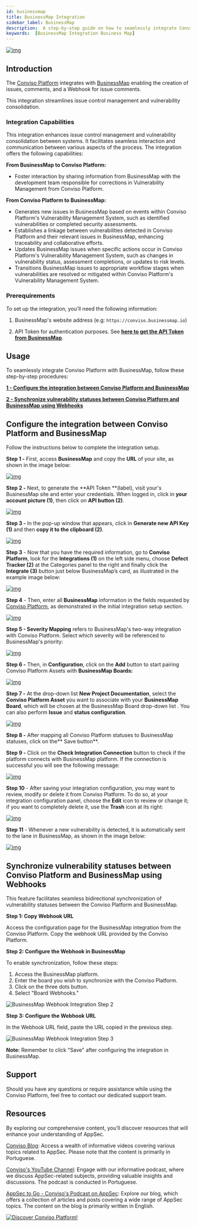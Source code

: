 ```yaml
---
id: businessmap
title: BusinessMap Integration
sidebar_label: BusinessMap
description:  A step-by-step guide on how to seamlessly integrate Conviso Platform with BusinessMap for efficient vulnerability management and issue control.
keywords:  [BusinessMap Integration Business Map]
---
```


<div style={{textAlign: 'center'}}>

[![img](../../static/img/businessmap.png  'BusinessMap Logo')](https://cta-service-cms2.hubspot.com/web-interactives/public/v1/track/redirect?encryptedPayload=AVxigLKtcWzoFbzpyImNNQsXC9S54LjJuklwM39zNd7hvSoR%2FVTX%2FXjNdqdcIIDaZwGiNwYii5hXwRR06puch8xINMyL3EXxTMuSG8Le9if9juV3u%2F%2BX%2FCKsCZN1tLpW39gGnNpiLedq%2BrrfmYxgh8G%2BTcRBEWaKasQ%3D&webInteractiveContentId=125788977029&portalId=5613826)

</div>


## Introduction
The [Conviso Platform](https://cta-service-cms2.hubspot.com/web-interactives/public/v1/track/redirect?encryptedPayload=AVxigLKtcWzoFbzpyImNNQsXC9S54LjJuklwM39zNd7hvSoR%2FVTX%2FXjNdqdcIIDaZwGiNwYii5hXwRR06puch8xINMyL3EXxTMuSG8Le9if9juV3u%2F%2BX%2FCKsCZN1tLpW39gGnNpiLedq%2BrrfmYxgh8G%2BTcRBEWaKasQ%3D&webInteractiveContentId=125788977029&portalId=5613826) integrates with [BusinessMap](https://businessmap.io/) enabling the creation of issues, comments, and a Webhook for issue comments.

This integration streamlines issue control management and vulnerability consolidation.

### Integration Capabilities
This integration enhances issue control management and vulnerability consolidation between systems. It facilitates seamless interaction and communication between various aspects of the process. The integration offers the following capabilities:

**From BusinessMap to Conviso Platform:**
* Foster interaction by sharing information from BusinessMap with the development team responsible for corrections in Vulnerability Management from Conviso Platform.

**From Conviso Platform to BusinessMap:**
* Generates new issues in BusinessMap based on events within Conviso Platform's Vulnerability Management System, such as identified vulnerabilities or completed security assessments.
* Establishes a linkage between vulnerabilities detected in Conviso Platform and their relevant issues in BusinessMap, enhancing traceability and collaborative efforts.
* Updates BusinessMap issues when specific actions occur in Conviso Platform's Vulnerability Management System, such as changes in vulnerability status, assessment completions, or updates to risk levels.
* Transitions BusinessMap issues to appropriate workflow stages when vulnerabilities are resolved or mitigated within Conviso Platform's Vulnerability Management System.

### Prerequirements
To set up the integration, you'll need the following information:

1. BusinessMap's website address (e.g: `https://conviso.businessmap.io`)

2. API Token for authentication purposes. See **[here to get the API Token from BusinessMap](https://businessmap.io/api)**.

## Usage
To seamlessly integrate Conviso Platform with BusinessMap, follow these step-by-step procedures:

**[1 - Configure the integration between Conviso Platform and BusinessMap](#configure-the-integration-between-conviso-platform-and-businessmap)**

**[2 - Synchronize vulnerability statuses between Conviso Platform and BusinessMap using Webhooks](#synchronize-vulnerability-statuses-between-conviso-platform-and-businessmap-using-webhooks)**

## Configure the integration between Conviso Platform and BusinessMap
Follow the instructions below to complete the integration setup.

**Step 1 -** First, access **BusinessMap** and copy the **URL** of your site, as shown in the image below:

[![img](../../static/img/businessmap-img1.png  'A clipping of a BusinessMap platform screen')](https://cta-service-cms2.hubspot.com/web-interactives/public/v1/track/redirect?encryptedPayload=AVxigLKtcWzoFbzpyImNNQsXC9S54LjJuklwM39zNd7hvSoR%2FVTX%2FXjNdqdcIIDaZwGiNwYii5hXwRR06puch8xINMyL3EXxTMuSG8Le9if9juV3u%2F%2BX%2FCKsCZN1tLpW39gGnNpiLedq%2BrrfmYxgh8G%2BTcRBEWaKasQ%3D&webInteractiveContentId=125788977029&portalId=5613826)

**Step 2 -** Next, to generate the **API Token **(label), visit your's BusinessMap site and enter your credentials. When logged in, click in **your account picture (1)**, then click on **API button (2)**.

[![img](../../static/img/businessmap-img2.png  'A clipping of a BusinessMap platform screen.')](https://cta-service-cms2.hubspot.com/web-interactives/public/v1/track/redirect?encryptedPayload=AVxigLKtcWzoFbzpyImNNQsXC9S54LjJuklwM39zNd7hvSoR%2FVTX%2FXjNdqdcIIDaZwGiNwYii5hXwRR06puch8xINMyL3EXxTMuSG8Le9if9juV3u%2F%2BX%2FCKsCZN1tLpW39gGnNpiLedq%2BrrfmYxgh8G%2BTcRBEWaKasQ%3D&webInteractiveContentId=125788977029&portalId=5613826)

**Step 3 -** In the pop-up window that appears, click in **Generate new API Key (1)** and then **copy it to the clipboard (2)**.

[![img](../../static/img/businessmap-img3.png  'A screenshot of a Conviso Platform screen for integration with BusinessMap.')](https://cta-service-cms2.hubspot.com/web-interactives/public/v1/track/redirect?encryptedPayload=AVxigLKtcWzoFbzpyImNNQsXC9S54LjJuklwM39zNd7hvSoR%2FVTX%2FXjNdqdcIIDaZwGiNwYii5hXwRR06puch8xINMyL3EXxTMuSG8Le9if9juV3u%2F%2BX%2FCKsCZN1tLpW39gGnNpiLedq%2BrrfmYxgh8G%2BTcRBEWaKasQ%3D&webInteractiveContentId=125788977029&portalId=5613826)

**Step 3** - Now that you have the required information, go to **Conviso Platform**, look for the **Integrations (1)** on the left side menu, choose **Defect Tracker (2)** at the Categories panel to the right and finally click the **Integrate (3)** button just below BusinessMap’s card, as illustrated in the example image below:

[![img](../../static/img/businessmap-img4.png  'A screenshot of a Conviso Platform screen for integration with BusinessMap.')](https://cta-service-cms2.hubspot.com/web-interactives/public/v1/track/redirect?encryptedPayload=AVxigLKtcWzoFbzpyImNNQsXC9S54LjJuklwM39zNd7hvSoR%2FVTX%2FXjNdqdcIIDaZwGiNwYii5hXwRR06puch8xINMyL3EXxTMuSG8Le9if9juV3u%2F%2BX%2FCKsCZN1tLpW39gGnNpiLedq%2BrrfmYxgh8G%2BTcRBEWaKasQ%3D&webInteractiveContentId=125788977029&portalId=5613826)

**Step 4** - Then, enter all **BusinessMap** information in the fields requested by [Conviso Platform](https://cta-service-cms2.hubspot.com/web-interactives/public/v1/track/redirect?encryptedPayload=AVxigLKtcWzoFbzpyImNNQsXC9S54LjJuklwM39zNd7hvSoR%2FVTX%2FXjNdqdcIIDaZwGiNwYii5hXwRR06puch8xINMyL3EXxTMuSG8Le9if9juV3u%2F%2BX%2FCKsCZN1tLpW39gGnNpiLedq%2BrrfmYxgh8G%2BTcRBEWaKasQ%3D&webInteractiveContentId=125788977029&portalId=5613826), as demonstrated in the initial integration setup section.

[![img](../../static/img/businessmap-img5.png  'A screenshot of a Conviso Platform screen for integration with BusinessMap.')](https://cta-service-cms2.hubspot.com/web-interactives/public/v1/track/redirect?encryptedPayload=AVxigLKtcWzoFbzpyImNNQsXC9S54LjJuklwM39zNd7hvSoR%2FVTX%2FXjNdqdcIIDaZwGiNwYii5hXwRR06puch8xINMyL3EXxTMuSG8Le9if9juV3u%2F%2BX%2FCKsCZN1tLpW39gGnNpiLedq%2BrrfmYxgh8G%2BTcRBEWaKasQ%3D&webInteractiveContentId=125788977029&portalId=5613826)

**Step 5 - Severity Mapping** refers to BusinessMap's two-way integration with Conviso Platform. Select which severity will be referenced to BusinessMap's priority:

[![img](../../static/img/businessmap-img6.png  'A screenshot of a Conviso Platform screen for integration with BusinessMap.')](https://cta-service-cms2.hubspot.com/web-interactives/public/v1/track/redirect?encryptedPayload=AVxigLKtcWzoFbzpyImNNQsXC9S54LjJuklwM39zNd7hvSoR%2FVTX%2FXjNdqdcIIDaZwGiNwYii5hXwRR06puch8xINMyL3EXxTMuSG8Le9if9juV3u%2F%2BX%2FCKsCZN1tLpW39gGnNpiLedq%2BrrfmYxgh8G%2BTcRBEWaKasQ%3D&webInteractiveContentId=125788977029&portalId=5613826)


**Step 6 -** Then, in **Configuration**, click on the **Add** button to start pairing Conviso Platform Assets with **BusinessMap Boards:**

[![img](../../static/img/jira-img6.png  'A screenshot of a Conviso Platform screen for integration with BusinessMap.')](https://cta-service-cms2.hubspot.com/web-interactives/public/v1/track/redirect?encryptedPayload=AVxigLKtcWzoFbzpyImNNQsXC9S54LjJuklwM39zNd7hvSoR%2FVTX%2FXjNdqdcIIDaZwGiNwYii5hXwRR06puch8xINMyL3EXxTMuSG8Le9if9juV3u%2F%2BX%2FCKsCZN1tLpW39gGnNpiLedq%2BrrfmYxgh8G%2BTcRBEWaKasQ%3D&webInteractiveContentId=125788977029&portalId=5613826)


**Step 7 -** At the drop-down list **New Project Documentation**, select the **Conviso Platform Asset** you want to associate with your **BusinessMap Board**, which will be chosen at the BusinessMap Board drop-down list . You can also perform **Issue** and **status configuration**.

[![img](../../static/img/jira-img8.png  'A screenshot of a Conviso Platform screen for integration with BusinessMap.')](https://cta-service-cms2.hubspot.com/web-interactives/public/v1/track/redirect?encryptedPayload=AVxigLKtcWzoFbzpyImNNQsXC9S54LjJuklwM39zNd7hvSoR%2FVTX%2FXjNdqdcIIDaZwGiNwYii5hXwRR06puch8xINMyL3EXxTMuSG8Le9if9juV3u%2F%2BX%2FCKsCZN1tLpW39gGnNpiLedq%2BrrfmYxgh8G%2BTcRBEWaKasQ%3D&webInteractiveContentId=125788977029&portalId=5613826)


**Step 8 -** After mapping all Conviso Platform statuses to BusinessMap statuses, click on the** Save button**.

**Step 9 -** Click on the **Check Integration Connection** button to check if the platform connects with BusinessMap platform. If the connection is successful you will see the following message:

[![img](../../static/img/jira-img7.png  'A screenshot of a Conviso Platform screen for integration with BusinessMap.')](https://cta-service-cms2.hubspot.com/web-interactives/public/v1/track/redirect?encryptedPayload=AVxigLKtcWzoFbzpyImNNQsXC9S54LjJuklwM39zNd7hvSoR%2FVTX%2FXjNdqdcIIDaZwGiNwYii5hXwRR06puch8xINMyL3EXxTMuSG8Le9if9juV3u%2F%2BX%2FCKsCZN1tLpW39gGnNpiLedq%2BrrfmYxgh8G%2BTcRBEWaKasQ%3D&webInteractiveContentId=125788977029&portalId=5613826)

**Step 10** - After saving your integration configuration, you may want to review, modify or delete it from Conviso Platform. To do so, at your integration configuration panel, choose the **Edit** icon to review or change it; if you want to completely delete it, use the **Trash** icon at its right:

[![img](../../static/img/jira-img9.png  'A screenshot of a Conviso Platform screen for integration with BusinessMap.')](https://cta-service-cms2.hubspot.com/web-interactives/public/v1/track/redirect?encryptedPayload=AVxigLKtcWzoFbzpyImNNQsXC9S54LjJuklwM39zNd7hvSoR%2FVTX%2FXjNdqdcIIDaZwGiNwYii5hXwRR06puch8xINMyL3EXxTMuSG8Le9if9juV3u%2F%2BX%2FCKsCZN1tLpW39gGnNpiLedq%2BrrfmYxgh8G%2BTcRBEWaKasQ%3D&webInteractiveContentId=125788977029&portalId=5613826)

**Step 11** - Whenever a new vulnerability is detected, it is automatically sent to the lane in BusinessMap, as shown in the image below:

[![img](../../static/img/jira-img10.png  'A clipping of a BusinessMap platform screen in the backlog.')](https://cta-service-cms2.hubspot.com/web-interactives/public/v1/track/redirect?encryptedPayload=AVxigLKtcWzoFbzpyImNNQsXC9S54LjJuklwM39zNd7hvSoR%2FVTX%2FXjNdqdcIIDaZwGiNwYii5hXwRR06puch8xINMyL3EXxTMuSG8Le9if9juV3u%2F%2BX%2FCKsCZN1tLpW39gGnNpiLedq%2BrrfmYxgh8G%2BTcRBEWaKasQ%3D&webInteractiveContentId=125788977029&portalId=5613826)

## Synchronize vulnerability statuses between Conviso Platform and BusinessMap using Webhooks

This feature facilitates seamless bidirectional synchronization of vulnerability statuses between the Conviso Platform and BusinessMap.

**Step 1: Copy Webhook URL**

Access the configuration page for the BusinessMap integration from the Conviso Platform. Copy the webhook URL provided by the Conviso Platform.

**Step 2: Configure the Webhook in BusinessMap**

To enable synchronization, follow these steps:

1. Access the BusinessMap platform.
2. Enter the board you wish to synchronize with the Conviso Platform.
3. Click on the three dots button.
4. Select "Board Webhooks."

![BusinessMap Webhook Integration Step 2](../../static/img/businessmap-img10.png)

**Step 3: Configure the Webhook URL**

In the Webhook URL field, paste the URL copied in the previous step.

![BusinessMap Webhook Integration Step 3](../../static/img/businessmap-img11.png)

**Note:** Remember to click "Save" after configuring the integration in BusinessMap.

## Support

Should you have any questions or require assistance while using the Conviso Platform, feel free to contact our dedicated support team.

## Resources

By exploring our comprehensive content, you’ll discover resources that will enhance your understanding of AppSec.

[Conviso Blog](https://bit.ly/3JtXM8A): Access a wealth of informative videos covering various topics related to AppSec. Please note that the content is primarily in Portuguese.

[Conviso's YouTube Channel](https://bit.ly/3NIbbfM): Engage with our informative podcast, where we discuss AppSec-related subjects, providing valuable insights and discussions. The podcast is conducted in Portuguese.

[AppSec to Go - Conviso's Podcast on AppSec](https://spoti.fi/43UJQwN): Explore our blog, which offers a collection of articles and posts covering a wide range of AppSec topics. The content on the blog is primarily written in English.

[![Discover Conviso Platform!](https://no-cache.hubspot.com/cta/default/5613826/interactive-125788977029.png)](https://cta-service-cms2.hubspot.com/web-interactives/public/v1/track/redirect?encryptedPayload=AVxigLKtcWzoFbzpyImNNQsXC9S54LjJuklwM39zNd7hvSoR%2FVTX%2FXjNdqdcIIDaZwGiNwYii5hXwRR06puch8xINMyL3EXxTMuSG8Le9if9juV3u%2F%2BX%2FCKsCZN1tLpW39gGnNpiLedq%2BrrfmYxgh8G%2BTcRBEWaKasQ%3D&webInteractiveContentId=125788977029&portalId=5613826)
